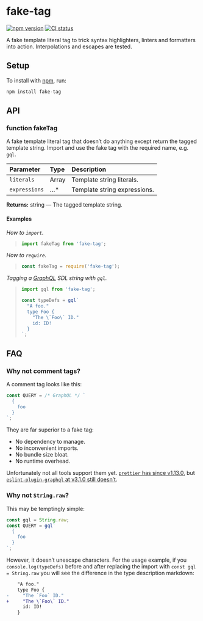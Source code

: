 # fake-tag

[![npm version](https://badgen.net/npm/v/fake-tag)](https://npm.im/fake-tag) [![CI status](https://github.com/jaydenseric/fake-tag/workflows/CI/badge.svg)](https://github.com/jaydenseric/fake-tag/actions)

A fake template literal tag to trick syntax highlighters, linters and formatters into action. Interpolations and escapes are tested.

## Setup

To install with [npm](https://npmjs.com/get-npm), run:

```sh
npm install fake-tag
```

## API

### function fakeTag

A fake template literal tag that doesn’t do anything except return the tagged template string. Import and use the fake tag with the required name, e.g. `gql`.

| Parameter     | Type          | Description                  |
| :------------ | :------------ | :--------------------------- |
| `literals`    | Array<string> | Template string literals.    |
| `expressions` | …\*           | Template string expressions. |

**Returns:** string — The tagged template string.

#### Examples

_How to `import`._

> ```js
> import fakeTag from 'fake-tag';
> ```

_How to `require`._

> ```js
> const fakeTag = require('fake-tag');
> ```

_Tagging a [GraphQL](https://graphql.org) SDL string with `gql`._

> ```js
> import gql from 'fake-tag';
>
> const typeDefs = gql`
>   "A foo."
>   type Foo {
>     "The \`Foo\` ID."
>     id: ID!
>   }
> `;
> ```

## FAQ

### Why not comment tags?

A comment tag looks like this:

```js
const QUERY = /* GraphQL */ `
  {
    foo
  }
`;
```

They are far superior to a fake tag:

- No dependency to manage.
- No inconvenient imports.
- No bundle size bloat.
- No runtime overhead.

Unfortunately not all tools support them yet. [`prettier` has since v1.13.0](https://github.com/prettier/prettier/issues/4360#issuecomment-392391729), but [`eslint-plugin-graphql` at v3.1.0 still doesn’t](https://github.com/apollographql/eslint-plugin-graphql/issues/224).

### Why not `String.raw`?

This may be temptingly simple:

```js
const gql = String.raw;
const QUERY = gql`
  {
    foo
  }
`;
```

However, it doesn’t unescape characters. For the usage example, if you `console.log(typeDefs)` before and after replacing the import with `const gql = String.raw` you will see the difference in the type description markdown:

```diff
    "A foo."
    type Foo {
-     "The `Foo` ID."
+     "The \`Foo\` ID."
      id: ID!
    }
```
